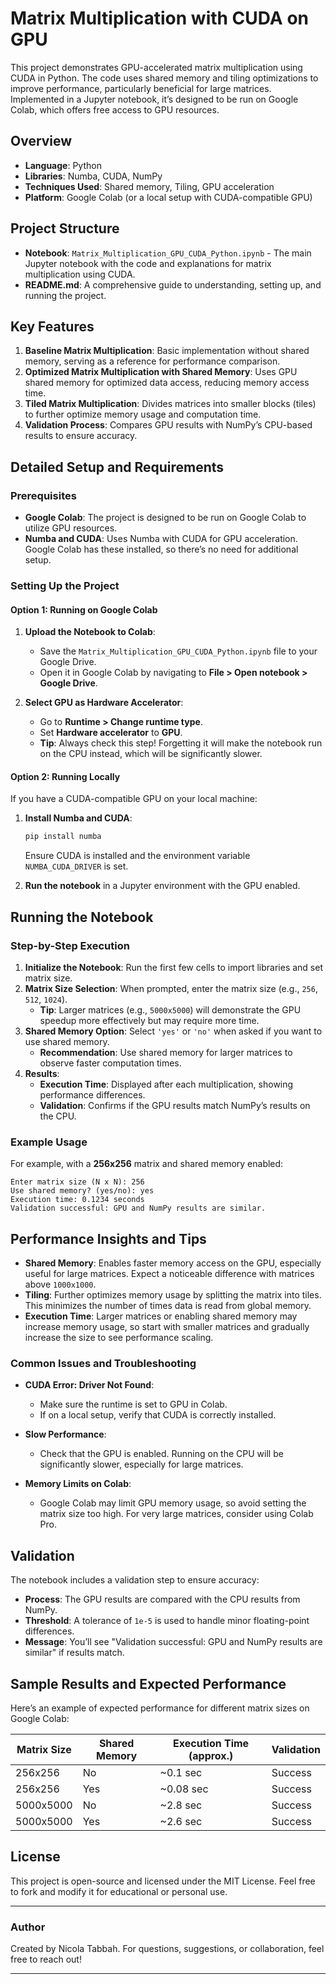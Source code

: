 # Matrix Multiplication with CUDA on GPU

This project demonstrates GPU-accelerated matrix multiplication using CUDA in Python. The code uses shared memory and tiling optimizations to improve performance, particularly beneficial for large matrices. Implemented in a Jupyter notebook, it’s designed to be run on Google Colab, which offers free access to GPU resources.

## Overview

- **Language**: Python
- **Libraries**: Numba, CUDA, NumPy
- **Techniques Used**: Shared memory, Tiling, GPU acceleration
- **Platform**: Google Colab (or a local setup with CUDA-compatible GPU)

## Project Structure

- **Notebook**: `Matrix_Multiplication_GPU_CUDA_Python.ipynb` - The main Jupyter notebook with the code and explanations for matrix multiplication using CUDA.
- **README.md**: A comprehensive guide to understanding, setting up, and running the project.

## Key Features

1. **Baseline Matrix Multiplication**: Basic implementation without shared memory, serving as a reference for performance comparison.
2. **Optimized Matrix Multiplication with Shared Memory**: Uses GPU shared memory for optimized data access, reducing memory access time.
3. **Tiled Matrix Multiplication**: Divides matrices into smaller blocks (tiles) to further optimize memory usage and computation time.
4. **Validation Process**: Compares GPU results with NumPy’s CPU-based results to ensure accuracy.

## Detailed Setup and Requirements

### Prerequisites

- **Google Colab**: The project is designed to be run on Google Colab to utilize GPU resources.
- **Numba and CUDA**: Uses Numba with CUDA for GPU acceleration. Google Colab has these installed, so there’s no need for additional setup.

### Setting Up the Project

#### Option 1: Running on Google Colab
1. **Upload the Notebook to Colab**:
   - Save the `Matrix_Multiplication_GPU_CUDA_Python.ipynb` file to your Google Drive.
   - Open it in Google Colab by navigating to **File > Open notebook > Google Drive**.

2. **Select GPU as Hardware Accelerator**:
   - Go to **Runtime > Change runtime type**.
   - Set **Hardware accelerator** to **GPU**.
   - **Tip**: Always check this step! Forgetting it will make the notebook run on the CPU instead, which will be significantly slower.

#### Option 2: Running Locally
If you have a CUDA-compatible GPU on your local machine:
1. **Install Numba and CUDA**:
   ```bash
   pip install numba
   ```
   Ensure CUDA is installed and the environment variable `NUMBA_CUDA_DRIVER` is set.

2. **Run the notebook** in a Jupyter environment with the GPU enabled.

## Running the Notebook

### Step-by-Step Execution

1. **Initialize the Notebook**: Run the first few cells to import libraries and set matrix size.
2. **Matrix Size Selection**: When prompted, enter the matrix size (e.g., `256`, `512`, `1024`).
   - **Tip**: Larger matrices (e.g., `5000x5000`) will demonstrate the GPU speedup more effectively but may require more time.
3. **Shared Memory Option**: Select `'yes'` or `'no'` when asked if you want to use shared memory.
   - **Recommendation**: Use shared memory for larger matrices to observe faster computation times.
4. **Results**:
   - **Execution Time**: Displayed after each multiplication, showing performance differences.
   - **Validation**: Confirms if the GPU results match NumPy’s results on the CPU.

### Example Usage

For example, with a **256x256** matrix and shared memory enabled:
```plaintext
Enter matrix size (N x N): 256
Use shared memory? (yes/no): yes
Execution time: 0.1234 seconds
Validation successful: GPU and NumPy results are similar.
```

## Performance Insights and Tips

- **Shared Memory**: Enables faster memory access on the GPU, especially useful for large matrices. Expect a noticeable difference with matrices above `1000x1000`.
- **Tiling**: Further optimizes memory usage by splitting the matrix into tiles. This minimizes the number of times data is read from global memory.
- **Execution Time**: Larger matrices or enabling shared memory may increase memory usage, so start with smaller matrices and gradually increase the size to see performance scaling.
  
### Common Issues and Troubleshooting

- **CUDA Error: Driver Not Found**:
  - Make sure the runtime is set to GPU in Colab.
  - If on a local setup, verify that CUDA is correctly installed.

- **Slow Performance**:
  - Check that the GPU is enabled. Running on the CPU will be significantly slower, especially for large matrices.

- **Memory Limits on Colab**:
  - Google Colab may limit GPU memory usage, so avoid setting the matrix size too high. For very large matrices, consider using Colab Pro.

## Validation

The notebook includes a validation step to ensure accuracy:
- **Process**: The GPU results are compared with the CPU results from NumPy.
- **Threshold**: A tolerance of `1e-5` is used to handle minor floating-point differences.
- **Message**: You’ll see "Validation successful: GPU and NumPy results are similar" if results match.

## Sample Results and Expected Performance

Here’s an example of expected performance for different matrix sizes on Google Colab:

| Matrix Size | Shared Memory | Execution Time (approx.) | Validation |
|-------------|---------------|--------------------------|------------|
| 256x256     | No            | ~0.1 sec                 | Success    |
| 256x256     | Yes           | ~0.08 sec                | Success    |
| 5000x5000   | No            | ~2.8 sec                 | Success    |
| 5000x5000   | Yes           | ~2.6 sec                 | Success    |

## License

This project is open-source and licensed under the MIT License. Feel free to fork and modify it for educational or personal use.

---

### Author

Created by Nicola Tabbah. For questions, suggestions, or collaboration, feel free to reach out!

---
